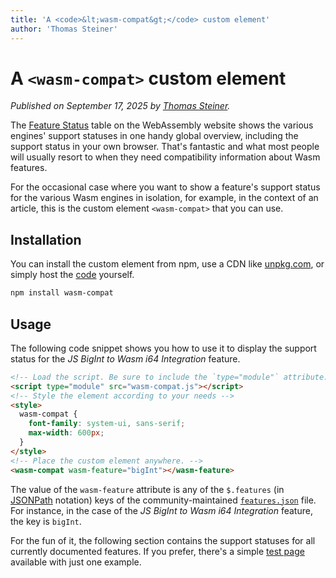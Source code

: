 ```yaml
---
title: 'A <code>&lt;wasm-compat&gt;</code> custom element'
author: 'Thomas Steiner'
---
```


# A <code>&lt;wasm-compat&gt;</code> custom element

_Published on September 17, 2025 by [Thomas Steiner](https://github.com/tomayac)._

The [Feature Status](https://webassembly.org/features/) table on the WebAssembly website shows the various engines' support statuses in one handy global overview, including the support status in your own browser. That's fantastic and what most people will usually resort to when they need compatibility information about Wasm features.

For the occasional case where you want to show a feature's support status for the various Wasm engines in isolation, for example, in the context of an article, this is the custom element `<wasm-compat>` that you can use.

## Installation

You can install the custom element from npm, use a CDN like [unpkg.com](https://unpkg.com/wasm-compat), or simply host the [code](https://raw.githubusercontent.com/WebAssembly/website/refs/heads/main/js/wasm-compat.js) yourself.

```bash
npm install wasm-compat
```

## Usage

 The following code snippet shows you how to use it to display the support status for the *JS BigInt to Wasm i64 Integration* feature.

```html
<!-- Load the script. Be sure to include the `type="module"` attribute. -->
<script type="module" src="wasm-compat.js"></script>
<!-- Style the element according to your needs -->
<style>
  wasm-compat {
    font-family: system-ui, sans-serif;
    max-width: 600px;
  }
</style>
<!-- Place the custom element anywhere. -->
<wasm-compat wasm-feature="bigInt"></wasm-feature>
```

The value of the `wasm-feature` attribute is any of the `$.features` (in [JSONPath](https://www.rfc-editor.org/rfc/rfc9535.html) notation) keys of the community-maintained [`features.json`](https://github.com/WebAssembly/website/blob/main/features.json#L3) file. For instance, in the case of the *JS BigInt to Wasm i64 Integration* feature, the key is `bigInt`.

For the fun of it, the following section contains the support statuses for all currently documented features. If you prefer, there's a simple [test page](/js/wasm-compat-test.html) available with just one example.

<div id="wasm-compat-container"></div>

<script type="module">
  const data = await fetch('https://raw.githubusercontent.com/WebAssembly/website/main/features.json').then(response => response.json());
  const html = Object.keys(data.features).map(featureId => {
    return `<wasm-compat wasm-feature="${featureId}"></wasm-compat>`;
  }).join('');
  document.querySelector('#wasm-compat-container').innerHTML = html;
</script>
